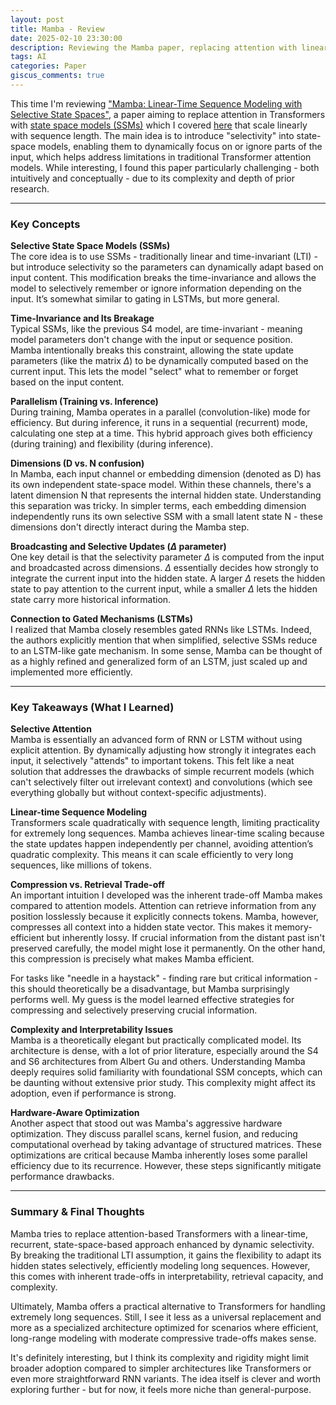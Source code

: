 ```yaml
---
layout: post
title: Mamba - Review
date: 2025-02-10 23:30:00
description: Reviewing the Mamba paper, replacing attention with linear-time sequence modeling
tags: AI
categories: Paper
giscus_comments: true
---
```


This time I'm reviewing ["Mamba: Linear-Time Sequence Modeling with Selective State Spaces"](https://arxiv.org/abs/2312.00752), a paper aiming to replace attention in Transformers with [state space models (SSMs)](https://arxiv.org/abs/2111.00396) which I covered [here](https://ht0324.github.io/blog/2025/S4) that scale linearly with sequence length. The main idea is to introduce "selectivity" into state-space models, enabling them to dynamically focus on or ignore parts of the input, which helps address limitations in traditional Transformer attention models. While interesting, I found this paper particularly challenging - both intuitively and conceptually - due to its complexity and depth of prior research.

---

### Key Concepts

**Selective State Space Models (SSMs)**  
The core idea is to use SSMs - traditionally linear and time-invariant (LTI) - but introduce selectivity so the parameters can dynamically adapt based on input content. This modification breaks the time-invariance and allows the model to selectively remember or ignore information depending on the input. It’s somewhat similar to gating in LSTMs, but more general.

**Time-Invariance and Its Breakage**  
Typical SSMs, like the previous S4 model, are time-invariant - meaning model parameters don't change with the input or sequence position. Mamba intentionally breaks this constraint, allowing the state update parameters (like the matrix $\Delta$) to be dynamically computed based on the current input. This lets the model "select" what to remember or forget based on the input content.

**Parallelism (Training vs. Inference)**  
During training, Mamba operates in a parallel (convolution-like) mode for efficiency. But during inference, it runs in a sequential (recurrent) mode, calculating one step at a time. This hybrid approach gives both efficiency (during training) and flexibility (during inference).

**Dimensions (D vs. N confusion)**  
In Mamba, each input channel or embedding dimension (denoted as D) has its own independent state-space model. Within these channels, there's a latent dimension N that represents the internal hidden state. Understanding this separation was tricky. In simpler terms, each embedding dimension independently runs its own selective SSM with a small latent state N - these dimensions don't directly interact during the Mamba step.

**Broadcasting and Selective Updates ($\Delta$ parameter)**  
One key detail is that the selectivity parameter $\Delta$ is computed from the input and broadcasted across dimensions. $\Delta$ essentially decides how strongly to integrate the current input into the hidden state. A larger $\Delta$ resets the hidden state to pay attention to the current input, while a smaller $\Delta$ lets the hidden state carry more historical information.

**Connection to Gated Mechanisms (LSTMs)**  
I realized that Mamba closely resembles gated RNNs like LSTMs. Indeed, the authors explicitly mention that when simplified, selective SSMs reduce to an LSTM-like gate mechanism. In some sense, Mamba can be thought of as a highly refined and generalized form of an LSTM, just scaled up and implemented more efficiently.

---

### Key Takeaways (What I Learned)

**Selective Attention**  
Mamba is essentially an advanced form of RNN or LSTM without using explicit attention. By dynamically adjusting how strongly it integrates each input, it selectively "attends" to important tokens. This felt like a neat solution that addresses the drawbacks of simple recurrent models (which can't selectively filter out irrelevant context) and convolutions (which see everything globally but without context-specific adjustments).

**Linear-time Sequence Modeling**  
Transformers scale quadratically with sequence length, limiting practicality for extremely long sequences. Mamba achieves linear-time scaling because the state updates happen independently per channel, avoiding attention’s quadratic complexity. This means it can scale efficiently to very long sequences, like millions of tokens.

**Compression vs. Retrieval Trade-off**  
An important intuition I developed was the inherent trade-off Mamba makes compared to attention models. Attention can retrieve information from any position losslessly because it explicitly connects tokens. Mamba, however, compresses all context into a hidden state vector. This makes it memory-efficient but inherently lossy. If crucial information from the distant past isn't preserved carefully, the model might lose it permanently. On the other hand, this compression is precisely what makes Mamba efficient.

For tasks like "needle in a haystack" - finding rare but critical information - this should theoretically be a disadvantage, but Mamba surprisingly performs well. My guess is the model learned effective strategies for compressing and selectively preserving crucial information.

**Complexity and Interpretability Issues**  
Mamba is a theoretically elegant but practically complicated model. Its architecture is dense, with a lot of prior literature, especially around the S4 and S6 architectures from Albert Gu and others. Understanding Mamba deeply requires solid familiarity with foundational SSM concepts, which can be daunting without extensive prior study. This complexity might affect its adoption, even if performance is strong.

**Hardware-Aware Optimization**  
Another aspect that stood out was Mamba's aggressive hardware optimization. They discuss parallel scans, kernel fusion, and reducing computational overhead by taking advantage of structured matrices. These optimizations are critical because Mamba inherently loses some parallel efficiency due to its recurrence. However, these steps significantly mitigate performance drawbacks.

---

### Summary & Final Thoughts
Mamba tries to replace attention-based Transformers with a linear-time, recurrent, state-space-based approach enhanced by dynamic selectivity. By breaking the traditional LTI assumption, it gains the flexibility to adapt its hidden states selectively, efficiently modeling long sequences. However, this comes with inherent trade-offs in interpretability, retrieval capacity, and complexity.

Ultimately, Mamba offers a practical alternative to Transformers for handling extremely long sequences. Still, I see it less as a universal replacement and more as a specialized architecture optimized for scenarios where efficient, long-range modeling with moderate compressive trade-offs makes sense.

It's definitely interesting, but I think its complexity and rigidity might limit broader adoption compared to simpler architectures like Transformers or even more straightforward RNN variants. The idea itself is clever and worth exploring further - but for now, it feels more niche than general-purpose.